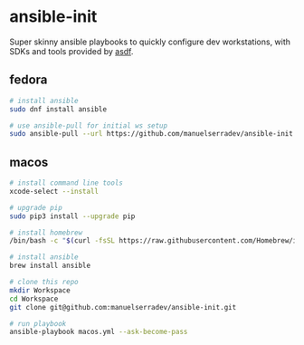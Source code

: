 # ansible-init

Super skinny ansible playbooks to quickly configure dev workstations, with SDKs and tools provided by [asdf](https://asdf-vm.com/).

## fedora

```bash
# install ansible
sudo dnf install ansible

# use ansible-pull for initial ws setup
sudo ansible-pull --url https://github.com/manuelserradev/ansible-init
```

## macos

```bash
# install command line tools
xcode-select --install

# upgrade pip
sudo pip3 install --upgrade pip

# install homebrew
/bin/bash -c "$(curl -fsSL https://raw.githubusercontent.com/Homebrew/install/HEAD/install.sh)"

# install ansible
brew install ansible

# clone this repo
mkdir Workspace
cd Workspace
git clone git@github.com:manuelserradev/ansible-init.git

# run playbook
ansible-playbook macos.yml --ask-become-pass
```
